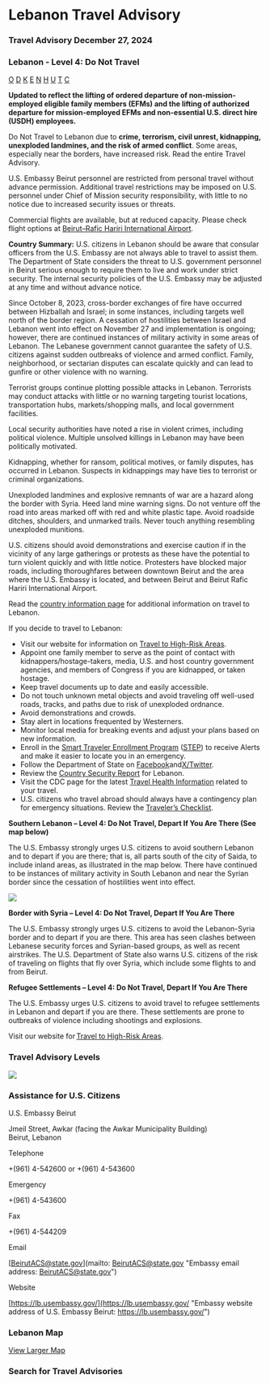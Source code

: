 # Lebanon Travel Advisory

### Travel Advisory December 27, 2024

### Lebanon - Level 4: Do Not Travel

[O](javascript:void(0); "Tool Tip: Other")
[D](javascript:void(0); "Tool Tip: Wrongful Detention")
[K](javascript:void(0); "Tool Tip: Kidnap and Hostage")
[E](javascript:void(0); "Tool Tip: Event")
[N](javascript:void(0); "Tool Tip: Disaster")
[H](javascript:void(0); "Tool Tip: Health")
[U](javascript:void(0); "Tool Tip: Civil Unrest")
[T](javascript:void(0); "Tool Tip: Terrorism")
[C](javascript:void(0); "Tool Tip: Crimes")

**Updated to reflect the lifting of ordered departure of non-mission-employed eligible family members (EFMs) and the lifting of authorized departure for mission-employed EFMs and non-essential U.S. direct hire (USDH) employees.**

Do Not Travel to Lebanon due to **crime, terrorism, civil unrest, kidnapping, unexploded landmines, and the risk of armed conflict**. Some areas, especially near the borders, have increased risk. Read the entire Travel Advisory.

U.S. Embassy Beirut personnel are restricted from personal travel without advance permission. Additional travel restrictions may be imposed on U.S. personnel under Chief of Mission security responsibility, with little to no notice due to increased security issues or threats.

Commercial flights are available, but at reduced capacity. Please check flight options at [Beirut–Rafic Hariri International Airport](https://www.beirutairport.gov.lb/index.php?lang=en).

**Country Summary:** U.S. citizens in Lebanon should be aware that consular officers from the U.S. Embassy are not always able to travel to assist them. The Department of State considers the threat to U.S. government personnel in Beirut serious enough to require them to live and work under strict security. The internal security policies of the U.S. Embassy may be adjusted at any time and without advance notice.

Since October 8, 2023, cross-border exchanges of fire have occurred between Hizballah and Israel; in some instances, including targets well north of the border region. A cessation of hostilities between Israel and Lebanon went into effect on November 27 and implementation is ongoing; however, there are continued instances of military activity in some areas of Lebanon. The Lebanese government cannot guarantee the safety of U.S. citizens against sudden outbreaks of violence and armed conflict. Family, neighborhood, or sectarian disputes can escalate quickly and can lead to gunfire or other violence with no warning.

Terrorist groups continue plotting possible attacks in Lebanon. Terrorists may conduct attacks with little or no warning targeting tourist locations, transportation hubs, markets/shopping malls, and local government facilities.

Local security authorities have noted a rise in violent crimes, including political violence. Multiple unsolved killings in Lebanon may have been politically motivated.

Kidnapping, whether for ransom, political motives, or family disputes, has occurred in Lebanon. Suspects in kidnappings may have ties to terrorist or criminal organizations.

Unexploded landmines and explosive remnants of war are a hazard along the border with Syria. Heed land mine warning signs. Do not venture off the road into areas marked off with red and white plastic tape. Avoid roadside ditches, shoulders, and unmarked trails. Never touch anything resembling unexploded munitions.

U.S. citizens should avoid demonstrations and exercise caution if in the vicinity of any large gatherings or protests as these have the potential to turn violent quickly and with little notice. Protesters have blocked major roads, including thoroughfares between downtown Beirut and the area where the U.S. Embassy is located, and between Beirut and Beirut Rafic Hariri International Airport.

Read the [country information page](https://travel.state.gov/content/travel/en/international-travel/International-Travel-Country-Information-Pages/Lebanon.html) for additional information on travel to Lebanon.

If you decide to travel to Lebanon:

* Visit our website for information on [Travel to High-Risk Areas](https://travel.state.gov/content/travel/en/international-travel/before-you-go/travelers-with-special-considerations/high-risk-travelers.html).
* Appoint one family member to serve as the point of contact with kidnappers/hostage-takers, media, U.S. and host country government agencies, and members of Congress if you are kidnapped, or taken hostage.
* Keep travel documents up to date and easily accessible.
* Do not touch unknown metal objects and avoid traveling off well-used roads, tracks, and paths due to risk of unexploded ordnance.
* Avoid demonstrations and crowds.
* Stay alert in locations frequented by Westerners.
* Monitor local media for breaking events and adjust your plans based on new information.
* Enroll in the [Smart Traveler Enrollment Program](https://step.state.gov/step/) ([STEP](https://step.state.gov/step/)) to receive Alerts and make it easier to locate you in an emergency.
* Follow the Department of State on [Facebook](https://www.facebook.com/travelgov)and[X/Twitter](https://x.com/TravelGov?ref_src=twsrc%5Egoogle%7Ctwcamp%5Eserp%7Ctwgr%5Eauthor).
* Review the [Country Security Report](https://www.osac.gov/Content/Browse/Report?subContentTypes=Country%20Security%20Report) for Lebanon.
* Visit the CDC page for the latest [Travel Health Information](https://wwwnc.cdc.gov/travel) related to your travel.
* U.S. citizens who travel abroad should always have a contingency plan for emergency situations. Review the [Traveler’s Checklist](https://travel.state.gov/content/travel/en/international-travel/before-you-go/travelers-checklist.html).

**Southern Lebanon – Level 4: Do Not Travel, Depart If You Are There (See map below)**

The U.S. Embassy strongly urges U.S. citizens to avoid southern Lebanon and to depart if you are there; that is, all parts south of the city of Saida, to include inland areas, as illustrated in the map below. There have continued to be instances of military activity in South Lebanon and near the Syrian border since the cessation of hostilities went into effect.

**![](/content/dam/NEWTravelAssets/images/Picture4.png)**

**Border with Syria – Level 4: Do Not Travel, Depart If You Are There**

The U.S. Embassy strongly urges U.S. citizens to avoid the Lebanon-Syria border and to depart if you are there. This area has seen clashes between Lebanese security forces and Syrian-based groups, as well as recent airstrikes. The U.S. Department of State also warns U.S. citizens of the risk of traveling on flights that fly over Syria, which include some flights to and from Beirut.

**Refugee Settlements – Level 4: Do Not Travel, Depart If You Are There**

The U.S. Embassy urges U.S. citizens to avoid travel to refugee settlements in Lebanon and depart if you are there. These settlements are prone to outbreaks of violence including shootings and explosions.

Visit our website for [Travel to High-Risk Areas](https://travel.state.gov/content/travel/en/international-travel/before-you-go/travelers-with-special-considerations/high-risk-travelers.html).

### Travel Advisory Levels

[![](/content/dam/NEWTravelAssets/images/travel-levelv1.svg)](/content/travel/en/international-travel/before-you-go/about-our-new-products.html "Travel Advisory Levels")

### Assistance for U.S. Citizens

U.S. Embassy Beirut

Jmeil Street, Awkar (facing the Awkar Municipality Building)  
Beirut, Lebanon

Telephone

+(961) 4-542600 or +(961) 4-543600

Emergency

+(961) 4-543600

Fax

+(961) 4-544209

Email

[BeirutACS@state.gov](mailto: BeirutACS@state.gov "Embassy email address: BeirutACS@state.gov")

Website

[https://lb.usembassy.gov/](https://lb.usembassy.gov/ "Embassy website address of U.S. Embassy Beirut: https://lb.usembassy.gov/")

### Lebanon Map

[View Larger Map](https://travelmaps.state.gov/TSGMap/?extent=33.824429005,33.061855851,37.813883233,34.798142689 "Map of Lebanon")



### Search for Travel Advisories